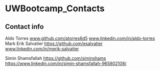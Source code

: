# UWBootcamp_Contacts

## Contact info

Aldo Torres   www.github.com/atorres6d5 www.linkedin.com/in/aldo-torres
Mark Erik Salvatier https://github.com/esalvatier www.linkedin.com/in/merik-salvatier

Simin Shamsfallah https://github.com/siminshams
https://www.linkedin.com/in/simin-shamsfallah-965802108/